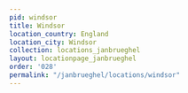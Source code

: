 ```yaml
---
pid: windsor
title: Windsor
location_country: England
location_city: Windsor
collection: locations_janbrueghel
layout: locationpage_janbrueghel
order: '028'
permalink: "/janbrueghel/locations/windsor"
---
```

